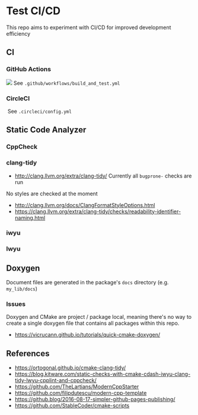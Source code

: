 # Test CI/CD

This repo aims to experiment with CI/CD for improved development efficiency

## CI

### GitHub Actions
![](https://github.com/rcywongaa/test_cicd/workflows/CI/badge.svg)
See `.github/workflows/build_and_test.yml`

### CircleCI
[![<rcywongaa>](https://circleci.com/gh/rcywongaa/test_cicd.svg?style=svg)](<https://app.circleci.com/pipelines/github/rcywongaa/test_cicd?branch=master>)
See `.circleci/config.yml`

## Static Code Analyzer

### CppCheck

### clang-tidy
- <http://clang.llvm.org/extra/clang-tidy/>
Currently all `bugprone-` checks are run

No styles are checked at the moment
- <http://clang.llvm.org/docs/ClangFormatStyleOptions.html>
- <https://clang.llvm.org/extra/clang-tidy/checks/readability-identifier-naming.html>

### iwyu
### lwyu

## Doxygen
Document files are generated in the package's `docs` directory (e.g. `my_lib/docs`)

### Issues
Doxygen and CMake are project / package local, meaning there's no way to create a single doxygen file that contains all packages within this repo.

- <https://vicrucann.github.io/tutorials/quick-cmake-doxygen/>

## References
- <https://ortogonal.github.io/cmake-clang-tidy/>
- <https://blog.kitware.com/static-checks-with-cmake-cdash-iwyu-clang-tidy-lwyu-cpplint-and-cppcheck/>
- <https://github.com/TheLartians/ModernCppStarter>
- <https://github.com/filipdutescu/modern-cpp-template>
- <https://github.blog/2016-08-17-simpler-github-pages-publishing/>
- <https://github.com/StableCoder/cmake-scripts>
